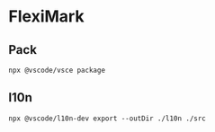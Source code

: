 # FlexiMark

## Pack

```
npx @vscode/vsce package
```

## l10n

```
npx @vscode/l10n-dev export --outDir ./l10n ./src
```
